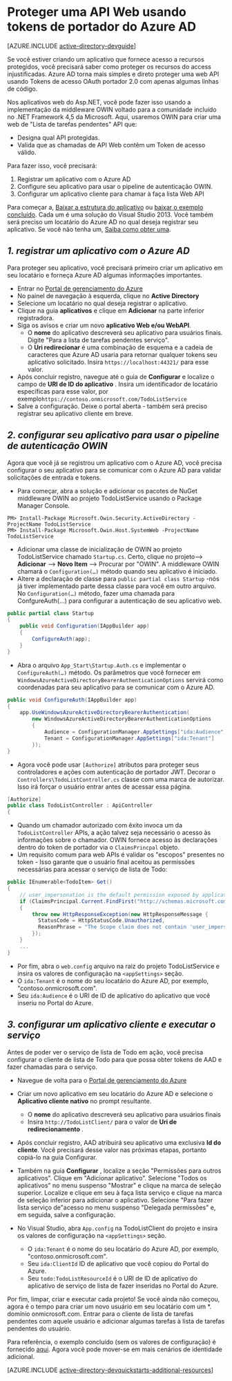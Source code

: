 <properties
    pageTitle="Azure AD .NET Introdução | Microsoft Azure"
    description="Como criar uma API de Web de MVC .NET que se integra ao Azure AD para autenticação e autorização."
    services="active-directory"
    documentationCenter=".net"
    authors="dstrockis"
    manager="mbaldwin"
    editor=""/>

<tags
    ms.service="active-directory"
    ms.workload="identity"
    ms.tgt_pltfrm="na"
    ms.devlang="dotnet"
    ms.topic="article"
    ms.date="09/16/2016"
    ms.author="dastrock"/>


# <a name="protect-a-web-api-using-bearer-tokens-from-azure-ad"></a>Proteger uma API Web usando tokens de portador do Azure AD

[AZURE.INCLUDE [active-directory-devguide](../../includes/active-directory-devguide.md)]

Se você estiver criando um aplicativo que fornece acesso a recursos protegidos, você precisará saber como proteger os recursos do access injustificadas.
Azure AD torna mais simples e direto proteger uma web API usando Tokens de acesso OAuth portador 2.0 com apenas algumas linhas de código.

Nos aplicativos web do Asp.NET, você pode fazer isso usando a implementação da middleware OWIN voltado para a comunidade incluído no .NET Framework 4,5 da Microsoft.  Aqui, usaremos OWIN para criar uma web de "Lista de tarefas pendentes" API que:
-   Designa qual API protegidas.
-   Valida que as chamadas de API Web contêm um Token de acesso válido.

Para fazer isso, você precisará:

1. Registrar um aplicativo com o Azure AD
2. Configure seu aplicativo para usar o pipeline de autenticação OWIN.
3. Configurar um aplicativo cliente para chamar à faça lista Web API

Para começar a, [Baixar a estrutura do aplicativo](https://github.com/AzureADQuickStarts/WebAPI-Bearer-DotNet/archive/skeleton.zip) ou [baixar o exemplo concluído](https://github.com/AzureADQuickStarts/WebAPI-Bearer-DotNet/archive/complete.zip).  Cada um é uma solução do Visual Studio 2013.  Você também será preciso um locatário do Azure AD no qual deseja registrar seu aplicativo.  Se você não tenha um, [Saiba como obter uma](active-directory-howto-tenant.md).


## <a name="1--register-an-application-with-azure-ad"></a>*1. registrar um aplicativo com o Azure AD*
Para proteger seu aplicativo, você precisará primeiro criar um aplicativo em seu locatário e forneça Azure AD algumas informações importantes.

-   Entrar no [Portal de gerenciamento do Azure](https://manage.windowsazure.com)
-   No painel de navegação à esquerda, clique no **Active Directory**
-   Selecione um locatário no qual deseja registrar o aplicativo.
-   Clique na guia **aplicativos** e clique em **Adicionar** na parte inferior registradora.
-   Siga os avisos e criar um novo **aplicativo Web e/ou WebAPI**.
    -   O **nome** do aplicativo descreverá seu aplicativo para usuários finais.  Digite "Para a lista de tarefas pendentes serviço".
    -   O **Uri redirecionar** é uma combinação de esquema e a cadeia de caracteres que Azure AD usaria para retornar qualquer tokens seu aplicativo solicitado. Insira `https://localhost:44321/` para esse valor.
-   Após concluir registro, navegue até o guia de **Configurar** e localize o campo de **URI de ID do aplicativo** .  Insira um identificador de locatário específicas para esse valor, por exemplo`https://contoso.onmicrosoft.com/TodoListService`
- Salve a configuração.  Deixe o portal aberta - também será preciso registrar seu aplicativo cliente em breve.

## <a name="2-set-up-your-app-to-use-the-owin-authentication-pipeline"></a>*2. configurar seu aplicativo para usar o pipeline de autenticação OWIN*

Agora que você já se registrou um aplicativo com o Azure AD, você precisa configurar o seu aplicativo para se comunicar com o Azure AD para validar solicitações de entrada e tokens.

-   Para começar, abra a solução e adicionar os pacotes de NuGet middleware OWIN ao projeto TodoListService usando o Package Manager Console.

```
PM> Install-Package Microsoft.Owin.Security.ActiveDirectory -ProjectName TodoListService
PM> Install-Package Microsoft.Owin.Host.SystemWeb -ProjectName TodoListService
```

-   Adicionar uma classe de inicialização de OWIN ao projeto TodoListService chamado `Startup.cs`.  Certo, clique no projeto--> **Adicionar** --> **Novo Item** --> Procurar por "OWIN".  A middleware OWIN chamará o `Configuration(…)` método quando seu aplicativo é iniciado.
-   Altere a declaração de classe para `public partial class Startup` -nós já tiver implementado parte dessa classe para você em outro arquivo.  No `Configuration(…)` método, fazer uma chamada para ConfgureAuth(...) para configurar a autenticação de seu aplicativo web.

```C#
public partial class Startup
{
    public void Configuration(IAppBuilder app)
    {
        ConfigureAuth(app);
    }
}
```

-   Abra o arquivo `App_Start\Startup.Auth.cs` e implementar o `ConfigureAuth(…)` método.  Os parâmetros que você fornecer em `WindowsAzureActiveDirectoryBearerAuthenticationOptions` servirá como coordenadas para seu aplicativo para se comunicar com o Azure AD.

```C#
public void ConfigureAuth(IAppBuilder app)
{
    app.UseWindowsAzureActiveDirectoryBearerAuthentication(
        new WindowsAzureActiveDirectoryBearerAuthenticationOptions
        {
            Audience = ConfigurationManager.AppSettings["ida:Audience"],
            Tenant = ConfigurationManager.AppSettings["ida:Tenant"]
        });
}
```

-   Agora você pode usar `[Authorize]` atributos para proteger seus controladores e ações com autenticação de portador JWT.  Decorar o `Controllers\TodoListController.cs` classe com uma marca de autorizar.  Isso irá forçar o usuário entrar antes de acessar essa página.

```C#
[Authorize]
public class TodoListController : ApiController
{
```

- Quando um chamador autorizado com êxito invoca um da `TodoListController` APIs, a ação talvez seja necessário o acesso às informações sobre o chamador.  OWIN fornece acesso às declarações dentro do token de portador via o `ClaimsPrincpal` objeto.  
- Um requisito comum para web APIs é validar os "escopos" presentes no token - Isso garante que o usuário final aceitou as permissões necessárias para acessar o serviço de lista de Todo:

```C#
public IEnumerable<TodoItem> Get()
{
    // user_impersonation is the default permission exposed by applications in AAD
    if (ClaimsPrincipal.Current.FindFirst("http://schemas.microsoft.com/identity/claims/scope").Value != "user_impersonation")
    {
        throw new HttpResponseException(new HttpResponseMessage {
          StatusCode = HttpStatusCode.Unauthorized,
          ReasonPhrase = "The Scope claim does not contain 'user_impersonation' or scope claim not found"
        });
    }
    ...
}
```

-   Por fim, abra o `web.config` arquivo na raiz do projeto TodoListService e insira os valores de configuração na `<appSettings>` seção.
  - O `ida:Tenant` é o nome do seu locatário do Azure AD, por exemplo, "contoso.onmicrosoft.com".
  - Seu `ida:Audience` é o URI de ID de aplicativo do aplicativo que você inseriu no Portal do Azure.

## <a name="3--configure-a-client-application--run-the-service"></a>*3. configurar um aplicativo cliente e executar o serviço*
Antes de poder ver o serviço de lista de Todo em ação, você precisa configurar o cliente de lista de Todo para que possa obter tokens de AAD e fazer chamadas para o serviço.

- Navegue de volta para o [Portal de gerenciamento do Azure](https://manage.windowsazure.com)
- Criar um novo aplicativo em seu locatário do Azure AD e selecione o **Aplicativo cliente nativo** no prompt resultante.
    -   O **nome** do aplicativo descreverá seu aplicativo para usuários finais
    -   Insira `http://TodoListClient/` para o valor de **Uri de redirecionamento** .
- Após concluir registro, AAD atribuirá seu aplicativo uma exclusiva **Id do cliente**. Você precisará desse valor nas próximas etapas, portanto copiá-lo na guia Configurar.
- Também na guia **Configurar** , localize a seção "Permissões para outros aplicativos". Clique em "Adicionar aplicativo". Selecione "Todos os aplicativos" no menu suspenso "Mostrar" e clique na marca de seleção superior. Localize e clique em seu à faça lista serviço e clique na marca de seleção inferior para adicionar o aplicativo. Selecione "Para fazer lista serviço de"acesso no menu suspenso "Delegada permissões" e, em seguida, salve a configuração.


- No Visual Studio, abra `App.config` na TodoListClient do projeto e insira os valores de configuração na `<appSettings>` seção.
  - O `ida:Tenant` é o nome do seu locatário do Azure AD, por exemplo, "contoso.onmicrosoft.com".
  - Seu `ida:ClientId` ID de aplicativo que você copiou do Portal do Azure.
  - Seu `todo:TodoListResourceId` é o URI de ID de aplicativo do aplicativo de serviço de lista de fazer inseridas no Portal do Azure.

Por fim, limpar, criar e executar cada projeto!  Se você ainda não começou, agora é o tempo para criar um novo usuário em seu locatário com um *. domínio onmicrosoft.com.  Entrar para o cliente de lista de tarefas pendentes com aquele usuário e adicionar algumas tarefas à lista de tarefas pendentes do usuário.

Para referência, o exemplo concluído (sem os valores de configuração) é fornecido [aqui](https://github.com/AzureADQuickStarts/WebAPI-Bearer-DotNet/archive/complete.zip).  Agora você pode mover-se em mais cenários de identidade adicional.

[AZURE.INCLUDE [active-directory-devquickstarts-additional-resources](../../includes/active-directory-devquickstarts-additional-resources.md)]
